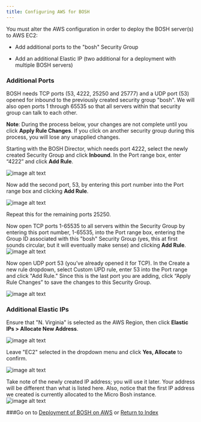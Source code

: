 ```yaml
---
title: Configuring AWS for BOSH
---
```

You must alter the AWS configuration in order to deploy the BOSH
server(s) to AWS EC2:

* Add additional ports to the "bosh" Security Group

* Add an additional Elastic IP (two additional for a deployment with multiple BOSH servers)

### Additional Ports

BOSH needs TCP ports (53, 4222, 25250 and 25777) and a UDP port (53)
opened for inbound to the previously created security group "bosh".
We will also open ports 1 through 65535 so that all servers within
that security group can talk to each other.

**Note**: During the process below, your changes are not complete until you click **Apply Rule Changes**.
If you click on another security group during this process, you will lose any unapplied changes.

Starting with the BOSH Director, which needs port 4222, select the
newly created Security Group and click **Inbound**.
In the Port range box, enter “4222” and click **Add Rule**.

![image alt text](ec2/image_18.png)

Now add the second port, 53, by entering this port number into the Port range box and clicking **Add Rule**.

![image alt text](ec2/image_19.png)

Repeat this for the remaining ports 25250.

Now open TCP ports 1-65535 to all servers within the Security Group by
entering this port number, 1-65535, into the Port range box, entering
the Group ID associated with this "bosh" Security Group (yes, this at
first sounds circular, but it will eventually make sense) and clicking
**Add Rule**. ![image alt text](ec2/image_20.png)

Now open UDP port 53 (you’ve already opened it for TCP).
In the Create a new rule dropdown, select Custom UPD rule, enter 53 into the Port range and click "Add Rule."
Since this is the last port you are adding, click “Apply Rule Changes”
to save the changes to this Security Group.

![image alt text](ec2/image_21.png)

### Additional Elastic IPs

Ensure that "N. Virginia" is selected as the AWS Region, then click
 **Elastic IPs > Allocate New Address**.

![image alt text](ec2/image_22.png)

Leave "EC2" selected in the dropdown menu and click **Yes, Allocate** to confirm.

![image alt text](ec2/image_23.png)

Take note of the newly created IP address; you will use it later.
Your address will be different than what is listed here.
Also, notice that the first IP address we created is currently allocated to the Micro Bosh instance. ![image alt text](ec2/image_24.png)

###Go on to [Deployment of BOSH on AWS](./deploy_aws_bosh.html) or [Return to Index](./index.html)
